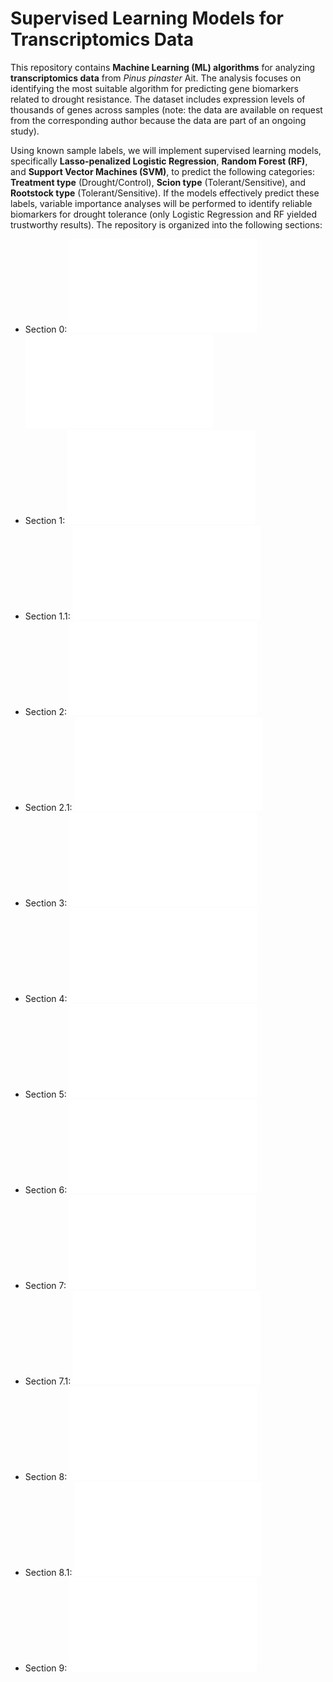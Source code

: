 # Supervised Learning Models for Transcriptomics Data

This repository contains **Machine Learning (ML) algorithms** for analyzing **transcriptomics data** from *Pinus pinaster* Ait. The analysis focuses on identifying the most suitable algorithm for predicting gene biomarkers related to drought resistance. The dataset includes expression levels of thousands of genes across samples (note: the data are available on request from the corresponding author because the data are part of an ongoing study).

Using known sample labels, we will implement supervised learning models, specifically **Lasso-penalized Logistic Regression**, **Random Forest (RF)**, and **Support Vector Machines (SVM)**, to predict the following categories: **Treatment type** (Drought/Control), **Scion type** (Tolerant/Sensitive), and **Rootstock type** (Tolerant/Sensitive). If the models effectively predict these labels, variable importance analyses will be performed to identify reliable biomarkers for drought tolerance (only Logistic Regression and RF yielded trustworthy results). The repository is organized into the following sections:

- Section 0: ![Data Preparation](data_preparation.md)![ and Exploratory Data Analysis](treatment_lasso.md)
- Section 1: ![Lasso-penalized Logistic Regression for Treatment Type](treatment_lasso_kfoldcv.md)
- Section 1.1: ![Variable Importance Analysis of Lasso-penalized Logistic Regression for Treatment Type](treatment_lasso_var_imp.md)
- Section 2: ![Random Forest for Treatment Type](treatment_rf_kfoldcv.md)
- Section 2.1: ![Variable Importance Analysis of Random Forest for Treatment Type](treatment_rf_var_imp.md)
- Section 3: ![Support Vector Machines for Treatment Type](treatment_svm_kfoldcv.md)
- Section 4: ![Lasso-penalized Logistic Regression for Scion Type](scion_lasso_kfoldcv.md)
- Section 5: ![Random Forest for Scion Type](scion_rf_kfoldcv.md)
- Section 6: ![Support Vector Machines for Scion Type](scion_svm_kfoldcv.md)
- Section 7: ![Lasso-penalized Logistic Regression for Rootstock Type](rootstock_lasso_kfoldcv.md)
- Section 7.1: ![Variable Importance Analysis of Lasso-penalized Logistic Regression for Rootstock Type](rootstock_lasso_var_imp.md)
- Section 8: ![Random Forest for Rootstock Type](rootstock_rf_kfoldcv.md)
- Section 8.1: ![Variable Importance Analysis of Random Forest for Rootstock Type](rootstock_rf_var_imp.md)
- Section 9: ![Support Vector Machines for Rootstock Type](rootstock_svm_kfoldcv.md)
